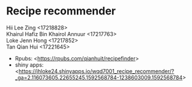 # __Recipe recommender__

Hii Lee Zing <17218828> <br>
Khairul Hafiz Bin Khairol Annuur <17217763> <br>
Loke Jenn Hong <17217852> <br>
Tan Qian Hui <17221645> <br>

- Rpubs: <<https://rpubs.com/qianhuit/recipefinder>> <br>
- shiny apps: <<https://jhloke24.shinyapps.io/wqd7001_recipe_recommender/?_ga=2.116073605.22655245.1592568784-1238603009.1592568784>>

